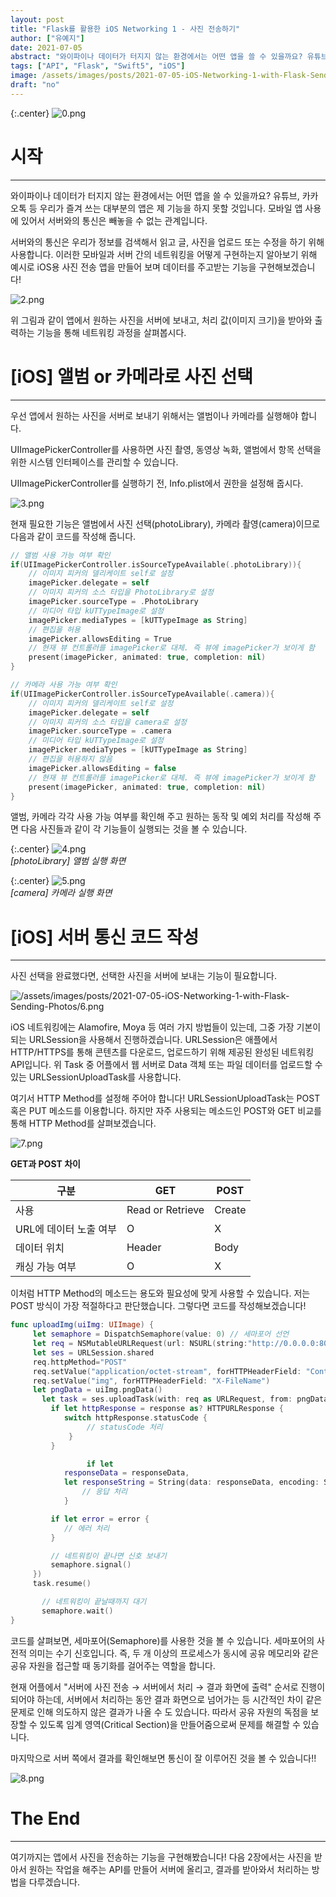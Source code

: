 ```yaml
---
layout: post
title: "Flask를 활용한 iOS Networking 1 - 사진 전송하기"
author: ["유예지"]
date: 2021-07-05
abstract: "와이파이나 데이터가 터지지 않는 환경에서는 어떤 앱을 쓸 수 있을까요? 유튜브, 카카오톡 등 우리가 즐겨 쓰는 대부분의 앱은 제 기능을 하지 못할 것입니다. 모바일 앱 사용에 있어서 서버와의 통신은 빼놓을 수 없는 관계입니다. 서버와의 통신은 우리가 정보를 검색해서 읽고 글, 사진을 업로드 또는 수정을 하기 위해 사용합니다. 이러한 모바일과 서버 간의 네트워킹을 어떻게 구현하는지 알아보기 위해 예시로 iOS용 사진 전송 앱을 만들어 보며 데이터를 주고받는 기능을 구현해보겠습니다!"
tags: ["API", "Flask", "Swift5", "iOS"]
image: /assets/images/posts/2021-07-05-iOS-Networking-1-with-Flask-Sending-Photos/0.png
draft: "no"
---
```


{:.center}
![0.png](/assets/images/posts/2021-07-05-iOS-Networking-1-with-Flask-Sending-Photos/main.png)

# 시작

---

와이파이나 데이터가 터지지 않는 환경에서는 어떤 앱을 쓸 수 있을까요? 유튜브, 카카오톡 등 우리가 즐겨 쓰는 대부분의 앱은 제 기능을 하지 못할 것입니다. 모바일 앱 사용에 있어서 서버와의 통신은 빼놓을 수 없는 관계입니다.

서버와의 통신은 우리가 정보를 검색해서 읽고 글, 사진을 업로드 또는 수정을 하기 위해 사용합니다. 이러한 모바일과 서버 간의 네트워킹을 어떻게 구현하는지 알아보기 위해 예시로 iOS용 사진 전송 앱을 만들어 보며 데이터를 주고받는 기능을 구현해보겠습니다!

![2.png](/assets/images/posts/2021-07-05-iOS-Networking-1-with-Flask-Sending-Photos/2.png)

위 그림과 같이 앱에서 원하는 사진을 서버에 보내고, 처리 값(이미지 크기)을 받아와 출력하는 기능을 통해 네트워킹 과정을 살펴봅시다.

# [iOS] 앨범 or 카메라로 사진 선택

---

우선 앱에서 원하는 사진을 서버로 보내기 위해서는 앨범이나 카메라를 실행해야 합니다.

UIImagePickerController를 사용하면 사진 촬영, 동영상 녹화, 앨범에서 항목 선택을 위한 시스템 인터페이스를 관리할 수 있습니다.

UIImagePickerController를 실행하기 전, Info.plist에서 권한을 설정해 줍시다.

![3.png](/assets/images/posts/2021-07-05-iOS-Networking-1-with-Flask-Sending-Photos/3.png)

현재 필요한 기능은 앨범에서 사진 선택(photoLibrary), 카메라 촬영(camera)이므로 다음과 같이 코드를 작성해 줍니다.

```swift
// 앨범 사용 가능 여부 확인
if(UIImagePickerController.isSourceTypeAvailable(.photoLibrary)){
    // 이미지 피커의 델리케이트 self로 설정
    imagePicker.delegate = self
    // 이미지 피커의 소스 타입을 PhotoLibrary로 설정
    imagePicker.sourceType = .PhotoLibrary
    // 미디어 타입 kUTTypeImage로 설정
    imagePicker.mediaTypes = [kUTTypeImage as String]
    // 편집을 허용
    imagePicker.allowsEditing = True
    // 현재 뷰 컨트롤러를 imagePicker로 대체. 즉 뷰에 imagePicker가 보이게 함
    present(imagePicker, animated: true, completion: nil)
}

// 카메라 사용 가능 여부 확인
if(UIImagePickerController.isSourceTypeAvailable(.camera)){
    // 이미지 피커의 델리케이트 self로 설정
    imagePicker.delegate = self
    // 이미지 피커의 소스 타입을 camera로 설정
    imagePicker.sourceType = .camera
    // 미디어 타입 kUTTypeImage로 설정
    imagePicker.mediaTypes = [kUTTypeImage as String]
    // 편집을 허용하지 않음
    imagePicker.allowsEditing = false
    // 현재 뷰 컨트롤러를 imagePicker로 대체. 즉 뷰에 imagePicker가 보이게 함
    present(imagePicker, animated: true, completion: nil)
}
```

앨범, 카메라 각각 사용 가능 여부를 확인해 주고 원하는 동작 및 예외 처리를 작성해 주면 다음 사진들과 같이 각 기능들이 실행되는 것을 볼 수 있습니다.

{:.center}
![4.png](/assets/images/posts/2021-07-05-iOS-Networking-1-with-Flask-Sending-Photos/4.png)  
_[photoLibrary] 앨범 실행 화면_

{:.center}
![5.png](/assets/images/posts/2021-07-05-iOS-Networking-1-with-Flask-Sending-Photos/5.png)  
_[camera] 카메라 실행 화면_

# [iOS] 서버 통신 코드 작성

---

사진 선택을 완료했다면, 선택한 사진을 서버에 보내는 기능이 필요합니다.

![/assets/images/posts/2021-07-05-iOS-Networking-1-with-Flask-Sending-Photos/6.png](/assets/images/posts/2021-07-05-iOS-Networking-1-with-Flask-Sending-Photos/6.png)

iOS 네트워킹에는 Alamofire, Moya 등 여러 가지 방법들이 있는데, 그중 가장 기본이 되는 URLSession을 사용해서 진행하겠습니다. URLSession은 애플에서 HTTP/HTTPS를 통해 콘텐츠를 다운로드, 업로드하기 위해 제공된 완성된 네트워킹 API입니다. 위 Task 중 어플에서 웹 서버로 Data 객체 또는 파일 데이터를 업로드할 수 있는 URLSessionUploadTask를 사용합니다.

여기서 HTTP Method를 설정해 주어야 합니다! URLSessionUploadTask는 POST 혹은 PUT 메소드를 이용합니다. 하지만 자주 사용되는 메소드인 POST와 GET 비교를 통해 HTTP Method를 살펴보겠습니다.

![7.png](/assets/images/posts/2021-07-05-iOS-Networking-1-with-Flask-Sending-Photos/7.png)

**GET과 POST 차이**

| 구분                   | GET              | POST   |
| ---------------------- | ---------------- | ------ |
| 사용                   | Read or Retrieve | Create |
| URL에 데이터 노출 여부 | O                | X      |
| 데이터 위치            | Header           | Body   |
| 캐싱 가능 여부         | O                | X      |

이처럼 HTTP Method의 메소드는 용도와 필요성에 맞게 사용할 수 있습니다. 저는 POST 방식이 가장 적절하다고 판단했습니다. 그렇다면 코드를 작성해보겠습니다!

```swift
func uploadImg(uiImg: UIImage) {
     let semaphore = DispatchSemaphore(value: 0) // 세마포어 선언
     let req = NSMutableURLRequest(url: NSURL(string:"http://0.0.0.0:8080/api/test")! as URL)
     let ses = URLSession.shared
     req.httpMethod="POST"
     req.setValue("application/octet-stream", forHTTPHeaderField: "Content-Type")
     req.setValue("img", forHTTPHeaderField: "X-FileName")
     let pngData = uiImg.pngData()
	   let task = ses.uploadTask(with: req as URLRequest, from: pngData, completionHandler: { (responseData, response, error) in
         if let httpResponse = response as? HTTPURLResponse {
            switch httpResponse.statusCode {
                 // statusCode 처리
             }
         }

				 if let
            responseData = responseData,
            let responseString = String(data: responseData, encoding: String.Encoding.utf8) {
                // 응답 처리
            }

         if let error = error {
            // 에러 처리
         }

         // 네트워킹이 끝나면 신호 보내기
         semaphore.signal()
     })
     task.resume()

	   // 네트워킹이 끝날때까지 대기
	   semaphore.wait()
}
```

코드를 살펴보면, 세마포어(Semaphore)를 사용한 것을 볼 수 있습니다. 세마포어의 사전적 의미는 수기 신호입니다. 즉, 두 개 이상의 프로세스가 동시에 공유 메모리와 같은 공유 자원을 접근할 때 동기화를 걸어주는 역할을 합니다.

현재 어플에서 "서버에 사진 전송 → 서버에서 처리 → 결과 화면에 출력" 순서로 진행이 되어야 하는데, 서버에서 처리하는 동안 결과 화면으로 넘어가는 등 시간적인 차이 같은 문제로 인해 의도하지 않은 결과가 나올 수 도 있습니다. 따라서 공유 자원의 독점을 보장할 수 있도록 임계 영역(Critical Section)을 만들어줌으로써 문제를 해결할 수 있습니다.

마지막으로 서버 쪽에서 결과를 확인해보면 통신이 잘 이루어진 것을 볼 수 있습니다!!

![8.png](/assets/images/posts/2021-07-05-iOS-Networking-1-with-Flask-Sending-Photos/8.png)

# The End

---

여기까지는 앱에서 사진을 전송하는 기능을 구현해봤습니다! 다음 2장에서는 사진을 받아서 원하는 작업을 해주는 API를 만들어 서버에 올리고, 결과를 받아와서 처리하는 방법을 다루겠습니다.

